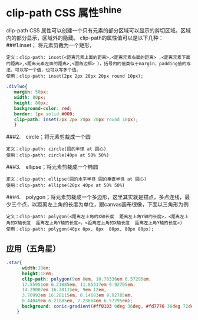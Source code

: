 # clip-path CSS 属性<sup>shine</sup>

clip-path CSS 属性可以创建一个只有元素的部分区域可以显示的剪切区域。区域内的部分显示，区域外的隐藏。
clip-path的属性值可以是以下几种：
###1.inset； 将元素剪裁为一个矩形，

    定义：clip-path: inset(<距离元素上面的距离>,<距离元素右面的距离> ,<距离元素下面的距离>,<距离元素左面的距离>,<圆角边框> ），括号内的值类似于margin、padding值的写法，可以写一个值，也可以写多个值。
    使用：clip-path: inset(2px 2px 20px 20px round 10px);
```css
.divTwo{
   margin: 50px;
   width: 80px;
   height: 80px;
   background-color: red;
   border: 1px solid #000;
   clip-path: inset(2px 2px 20px 20px round 10px);
   }
 ```

###2.　circle；将元素剪裁成一个圆

    定义：clip-path: circle(圆的半径 at 圆心)
    使用：clip-path: circle(40px at 50% 50%)

###3.　ellipse；将元素剪裁成一个椭圆

    定义：clip-path: ellipse(圆的水平半径 圆的垂直半径 at 圆心)
    使用：clip-path: ellipse(20px 40px at 50% 50%)

###4.　polygon；将元素剪裁成一个多边形，这里其实就是描点，多点连线，最少三个点，以距离左上角的长度为单位，跟canvas画布很像，下面以三角形为例

    定义：clip-path: polygon(<距离左上角的X轴长度  距离左上角Y轴的长度>，<距离左上角的X轴长度  距离左上角Y轴的长度>，<距离左上角的X轴长度  距离左上角Y轴的长度>)
    使用：clip-path: polygon(40px 0px, 0px  80px, 80px 80px);

## 应用（五角星）

```css
.star{
      width:18em;
      height:18em;
      clip-path: polygon(9em 0em, 10.76336em 6.57295em,
      17.55951em 6.21885em, 11.85317em 9.92705em,
      14.29007em 16.28115em, 9em 12em,
      3.70993em 16.28115em, 6.14683em 9.92705em,
      0.44049em 6.21885em, 7.23664em 6.57295em);
      background: conic-gradient(#ff0103 0deg 36deg, #fd7776 36deg 72deg, #ff3133 72deg 108deg, #fa5050 108deg 144deg, #fe9496 144deg 180deg, #fe3030 180deg 216deg, #ff8e8e 216deg 252deg, #fd1b1c 252deg 288deg, #ff757a 288deg 324deg, #fab3af 324deg 360deg);
    }
```
